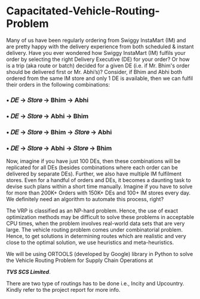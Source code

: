 # Capacitated-Vehicle-Routing-Problem

Many of us have been regularly ordering from Swiggy InstaMart (IM) and are pretty happy with the delivery experience from both scheduled & instant delivery. Have you ever wondered how Swiggy InstaMart (IM) fulfils your order by selecting the right Delivery Executive (DE) for your order? Or how is a trip (aka route or batch) decided for a given DE (i.e. if Mr. Bhim's order should be delivered first or Mr. Abhi’s)?
Consider, if Bhim and Abhi both ordered from the same IM store and only 1 DE is available, then we can fulfil their orders in the following combinations:

### • 𝐷𝐸 → 𝑆𝑡𝑜𝑟𝑒 → Bhim → Abhi
### • 𝐷𝐸 → 𝑆𝑡𝑜𝑟𝑒 → Abhi → Bhim
### • 𝐷𝐸 → 𝑆𝑡𝑜𝑟𝑒 → Bhim → 𝑆𝑡𝑜𝑟𝑒 → Abhi
### • 𝐷𝐸 → 𝑆𝑡𝑜𝑟𝑒 → Abhi → 𝑆𝑡𝑜𝑟𝑒 → Bhim

Now, imagine if you have just 100 DEs, then these combinations will be replicated for all DEs (besides combinations where each order can be delivered by separate DEs). Further, we also have multiple IM fulfilment stores. Even for a handful of orders and DEs, it becomes a daunting task to devise such plans within a short time manually. Imagine if you have to solve for more than 200K+ Orders with 150K+ DEs and 100+ IM stores every day. We definitely need an algorithm to automate this process, right?

The VRP is classified as an NP-hard problem. Hence, the use of exact optimization methods may be difficult to solve these problems in acceptable CPU times, when the problem involves real-world data sets that are very large. The vehicle routing problem comes under combinatorial problem. Hence, to get solutions in determining routes which are realistic and very close to the optimal solution, we use heuristics and meta-heuristics.

We will be using ORTOOLS (developed by Google) library in Python to solve the Vehicle Routing Problem for Supply Chain Operations at 

***TVS SCS Limited***. 

There are two type of routings has to be done i.e., Incity and Upcountry. Kindly refer to the project report for more info.
